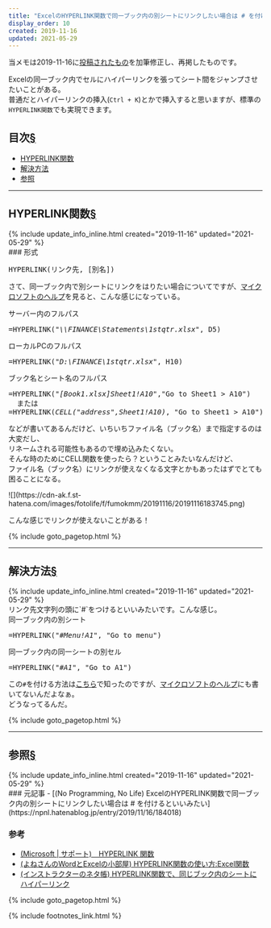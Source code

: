 ```yaml
---
title: "ExcelのHYPERLINK関数で同一ブック内の別シートにリンクしたい場合は # を付けるといいみたい"
display_order: 10
created: 2019-11-16
updated: 2021-05-29
---
```

当メモは2019-11-16に[投稿されたもの](https://npnl.hatenablog.jp/entry/2019/11/16/184018)を加筆修正し、再掲したものです。

Excelの同一ブック内でセルにハイパーリンクを張ってシート間をジャンプさせたいことがある。  
普通だとハイパーリンクの挿入(`Ctrl + K`)とかで挿入すると思いますが、標準の`HYPERLINK関数`でも実現できます。

## <a name="index">目次</a><a href="#目次">§</a>

<ul id="index_ul">
<li><a href="#HYPERLINK関数">HYPERLINK関数</a></li>
<li><a href="#解決方法">解決方法</a></li>
<li><a href="#reference">参照</a></li>
</ul>

* * *
## <a name="HYPERLINK関数">HYPERLINK関数</a><a href="#HYPERLINK関数">§</a>
<div class="chapter-updated">{% include update_info_inline.html created="2019-11-16" updated="2021-05-29" %}</div>
### 形式
<div class="code-box-syntax no-title">
<pre>
HYPERLINK(リンク先, [別名])
</pre>
</div>

さて、同一ブック内で別シートにリンクをはりたい場合についてですが、[マイクロソフトのヘルプ](https://support.microsoft.com/ja-jp/office/hyperlink-%E9%96%A2%E6%95%B0-333c7ce6-c5ae-4164-9c47-7de9b76f577f?ui=ja-jp&rs=ja-jp&ad=jp)を見ると、こんな感じになっている。

<div class="code-box">
<div class="title">サーバー内のフルパス</div>
<pre>
=HYPERLINK(<em>"\\FINANCE\Statements\1stqtr.xlsx"</em>, D5)
</pre>
</div>

<div class="code-box">
<div class="title">ローカルPCのフルパス</div>
<pre>
=HYPERLINK(<em>"D:\FINANCE\1stqtr.xlsx"</em>, H10)
</pre>
</div>

<div class="code-box">
<div class="title">ブック名とシート名のフルパス</div>
<pre>
=HYPERLINK(<em>"[Book1.xlsx]Sheet1!A10"</em>,"Go to Sheet1 > A10")
  または
=HYPERLINK(<em>CELL("address",Sheet1!A10)</em>, "Go to Sheet1 > A10")
</pre>
</div>

などが書いてあるんだけど、いちいちファイル名（ブック名）まで指定するのは大変だし、  
リネームされる可能性もあるので埋め込みたくない。  
そんな時のためにCELL関数を使ったら？ということみたいなんだけど、  
ファイル名（ブック名）にリンクが使えなくなる文字とかもあったはずでとても困ることになる。

<p class="center" markdown="span">
![](https://cdn-ak.f.st-hatena.com/images/fotolife/f/fumokmm/20191116/20191116183745.png)
</p>

こんな感じでリンクが使えないことがある！

{% include goto_pagetop.html %}

* * *
## <a name="解決方法">解決方法</a><a href="#解決方法">§</a>
<div class="chapter-updated">{% include update_info_inline.html created="2019-11-16" updated="2021-05-29" %}</div>
リンク先文字列の頭に`#`をつけるといいみたいです。こんな感じ。

<div class="code-box">
<div class="title">同一ブック内の別シート</div>
<pre>
=HYPERLINK(<em>"</em><em class="blue">#</em><em>Menu!A1"</em>, "Go to menu")
</pre>
</div>

<div class="code-box">
<div class="title">同一ブック内の同一シートの別セル</div>
<pre>
=HYPERLINK(<em>"</em><em class="blue">#</em><em>A1"</em>, "Go to A1")
</pre>
</div>

この`#`を付ける方法は[こちら](http://www.eurus.dti.ne.jp/~yoneyama/Excel/kansu/hyperlink.htm)で知ったのですが、[マイクロソフトのヘルプ](https://support.microsoft.com/ja-jp/office/hyperlink-%E9%96%A2%E6%95%B0-333c7ce6-c5ae-4164-9c47-7de9b76f577f?ui=ja-jp&rs=ja-jp&ad=jp)にも書いてないんだよなぁ。  
どうなってるんだ。

{% include goto_pagetop.html %}

* * *
## <a name="reference">参照</a><a href="#reference">§</a>
<div class="chapter-updated">{% include update_info_inline.html created="2019-11-16" updated="2021-05-29" %}</div>
### 元記事
- [(No Programming, No Life) ExcelのHYPERLINK関数で同一ブック内の別シートにリンクしたい場合は # を付けるといいみたい](https://npnl.hatenablog.jp/entry/2019/11/16/184018)

### 参考
- [(Microsoft \| サポート)　HYPERLINK 関数](https://support.microsoft.com/ja-jp/office/hyperlink-%E9%96%A2%E6%95%B0-333c7ce6-c5ae-4164-9c47-7de9b76f577f?ui=ja-jp&rs=ja-jp&ad=jp)
- [(よねさんのWordとExcelの小部屋) HYPERLINK関数の使い方:Excel関数](http://www.eurus.dti.ne.jp/~yoneyama/Excel/kansu/hyperlink.htm)
- [(インストラクターのネタ帳) HYPERLINK関数で、同じブック内のシートにハイパーリンク](https://www.relief.jp/docs/000998.html)

{% include goto_pagetop.html %}

{% include footnotes_link.html %}
